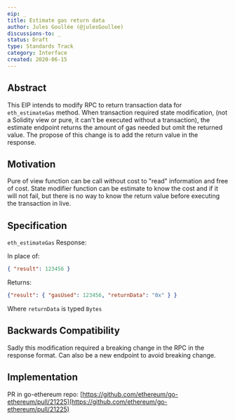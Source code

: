 ```yaml
---
eip: _
title: Estimate gas return data
author: Jules Goullée (@julesGoullee)
discussions-to: _
status: Draft
type: Standards Track
category: Interface
created: 2020-06-15
---
```


## Abstract
This EIP intends to modify RPC to return transaction data for `eth_estimateGas` method. When transaction required state modification, (not a Solidity view or pure, it can't be executed without a transaction), the estimate endpoint returns the amount of gas needed but omit the returned value. The propose of this change is to add the return value in the response.

## Motivation
Pure of view function can be call without cost to "read" information and free of cost. State modifier function can be estimate to know the cost and if it will not fail, but there is no way to know the return value before executing the transaction in live. 

## Specification
`eth_estimateGas` Response:

In place of:
```json
{ "result": 123456 }
```

Returns:
```json
{"result": { "gasUsed": 123456, "returnData": "0x" } }
```

Where `returnData` is typed `Bytes`

## Backwards Compatibility
Sadly this modification required a breaking change in the RPC in the response format.
Can also be a new endpoint to avoid breaking change.

## Implementation
PR in go-ethereum repo:
[https://github.com/ethereum/go-ethereum/pull/21225](https://github.com/ethereum/go-ethereum/pull/21225)
